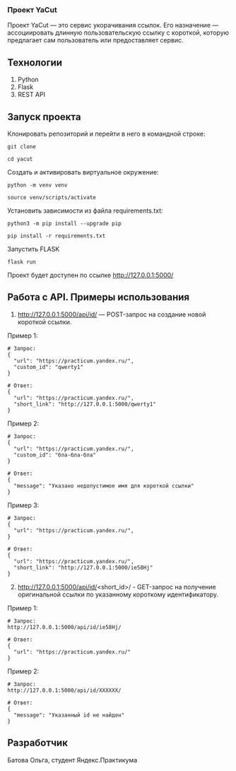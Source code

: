 ### Проект YaCut

Проект YaCut — это сервис укорачивания ссылок. Его назначение — ассоциировать длинную пользовательскую ссылку с короткой, которую предлагает сам пользователь или предоставляет сервис.

## Технологии

1. Python
2. Flask
3. REST API

## Запуск проекта

Клонировать репозиторий и перейти в него в командной строке:

```
git clone 
```
```
cd yacut
```

Cоздать и активировать виртуальное окружение:

```
python -m venv venv
```
```
source venv/scripts/activate
```

Установить зависимости из файла requirements.txt:

```
python3 -m pip install --upgrade pip
```
```
pip install -r requirements.txt
```

Запустить FLASK
```
flask run
```

Проект будет доступен по ссылке http://127.0.0.1:5000/

## Работа с API. Примеры использования

1. http://127.0.0.1:5000/api/id/ — POST-запрос на создание новой короткой ссылки.

Пример 1:

```
# Запрос:
{
  "url": "https://practicum.yandex.ru/",
  "custom_id": "qwerty1"
}

# Ответ:
{
  "url": "https://practicum.yandex.ru/",
  "short_link": "http://127.0.0.1:5000/qwerty1"
}
```

Пример 2:
```
# Запрос:
{
  "url": "https://practicum.yandex.ru/",
  "custom_id": "бла-бла-бла"
}

# Ответ:
{
  "message": "Указано недопустимое имя для короткой ссылки"
}
```

Пример 3:
```
# Запрос:
{
  "url": "https://practicum.yandex.ru/",
}

# Ответ:
{
  "url": "https://practicum.yandex.ru/",
  "short_link": "http://127.0.0.1:5000/ie58Hj"
}
```

2. http://127.0.0.1:5000/api/id/<short_id>/ - GET-запрос на получение оригинальной ссылки по указанному короткому идентификатору.

Пример 1:

```
# Запрос:
http://127.0.0.1:5000/api/id/ie58Hj/

# Ответ:
{
  "url": "https://practicum.yandex.ru/"
}
```

Пример 2:

```
# Запрос:
http://127.0.0.1:5000/api/id/XXXXXX/

# Ответ:
{
  "message": "Указанный id не найден"
}
```

## Разработчик
Батова Ольга, студент Яндекс.Практикума